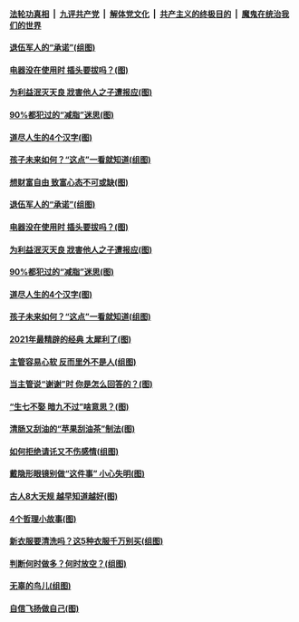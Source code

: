 

####  [法轮功真相](../../../../basic/blob/master/README.md?t=03260031) &nbsp;|&nbsp; [九评共产党](../../../../9ping.md/blob/master/README.md?t=03260031) &nbsp;|&nbsp; [解体党文化](../../../../jtdwh.md/blob/master/README.md?t=03260031)  &nbsp;|&nbsp; [共产主义的终极目的](../../../../gczydzjmd.md/blob/master/README.md?t=03260031) &nbsp;|&nbsp; [魔鬼在统治我们的世界](../../../../mgztzwmdsj.md/blob/master/README.md?t=03260031) 

#### [退伍军人的“承诺”(组图)](../pages/p8/965778.md?t=03260031) 

#### [电器没在使用时 插头要拔吗？(图)](../pages/p8/966498.md?t=03260031) 

#### [为利益泯灭天良 戕害他人之子遭报应(图)](../pages/p8/966005.md?t=03260031) 

#### [90%都犯过的“减脂”迷思(图)](../pages/p8/966576.md?t=03260031) 

#### [道尽人生的4个汉字(图)](../pages/p8/965438.md?t=03260031) 

#### [孩子未来如何？“这点”一看就知道(组图)](../pages/p8/966011.md?t=03260031) 

#### [想财富自由 致富心态不可或缺(图)](../pages/p8/966698.md?t=03260031) 

#### [退伍军人的“承诺”(组图)](../pages/p8/965778.md?t=03260031) 

#### [电器没在使用时 插头要拔吗？(图)](../pages/p8/966498.md?t=03260031) 

#### [为利益泯灭天良 戕害他人之子遭报应(图)](../pages/p8/966005.md?t=03260031) 

#### [90%都犯过的“减脂”迷思(图)](../pages/p8/966576.md?t=03260031) 

#### [道尽人生的4个汉字(图)](../pages/p8/965438.md?t=03260031) 

#### [孩子未来如何？“这点”一看就知道(组图)](../pages/p8/966011.md?t=03260031) 

#### [2021年最精辟的经典 太犀利了(图)](../pages/p8/966031.md?t=03260031) 

#### [主管容易心软 反而里外不是人(组图)](../pages/p8/966474.md?t=03260031) 

#### [当主管说“谢谢”时 你是怎么回答的？(图)](../pages/p8/966048.md?t=03260031) 

#### [“生七不娶 暗九不过”啥意思？(图)](../pages/p8/966429.md?t=03260031) 

#### [清肠又刮油的“苹果刮油茶”制法(图)](../pages/p8/966245.md?t=03260031) 

#### [如何拒绝请讬又不伤感情(组图)](../pages/p8/966361.md?t=03260031) 

#### [戴隐形眼镜别做“这件事” 小心失明(图)](../pages/p8/966349.md?t=03260031) 

#### [古人8大天规 越早知道越好(图)](../pages/p8/965782.md?t=03260031) 

#### [4个哲理小故事(图)](../pages/p8/966044.md?t=03260031) 

#### [新衣服要清洗吗？这5种衣服千万别买(组图)](../pages/p8/965831.md?t=03260031) 

#### [判断何时做多？何时放空？(组图)](../pages/p8/966166.md?t=03260031) 

#### [无辜的鸟儿(组图)](../pages/p8/966163.md?t=03260031) 

#### [自信飞扬做自己(图)](../pages/p8/965977.md?t=03260031) 

